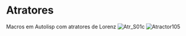 # Atratores
Macros em Autolisp com atratores de Lorenz
![Atr_S01c](https://user-images.githubusercontent.com/9437020/179296103-b6478e53-4471-48c1-a51b-0cc6c5321285.jpg)
![Atractor105](https://user-images.githubusercontent.com/9437020/179296109-519b8efe-033d-4f88-827d-b29fc10aee4f.jpg)

